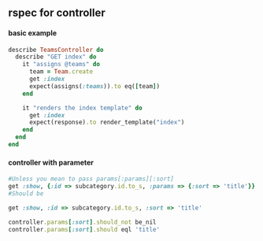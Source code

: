 


## rspec for controller


#### basic example

```ruby
describe TeamsController do
  describe "GET index" do
    it "assigns @teams" do
      team = Team.create
      get :index
      expect(assigns(:teams)).to eq([team])
    end

    it "renders the index template" do
      get :index
      expect(response).to render_template("index")
    end
  end
end


```


#### controller with parameter


```ruby
#Unless you mean to pass params[:params][:sort]
get :show, {:id => subcategory.id.to_s, :params => {:sort => 'title'}}
#Should be

get :show, :id => subcategory.id.to_s, :sort => 'title'

controller.params[:sort].should_not be_nil
controller.params[:sort].should eql 'title'
```



